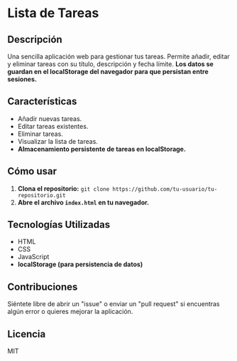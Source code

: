 # Lista de Tareas

## Descripción

Una sencilla aplicación web para gestionar tus tareas. Permite añadir, editar y eliminar tareas con su título, descripción y fecha límite. **Los datos se guardan en el localStorage del navegador para que persistan entre sesiones.**

## Características

* Añadir nuevas tareas.
* Editar tareas existentes.
* Eliminar tareas.
* Visualizar la lista de tareas.
* **Almacenamiento persistente de tareas en localStorage.**

## Cómo usar

1. **Clona el repositorio:** `git clone https://github.com/tu-usuario/tu-repositorio.git`
2. **Abre el archivo `index.html` en tu navegador.**

## Tecnologías Utilizadas

* HTML
* CSS
* JavaScript
* **localStorage (para persistencia de datos)**

## Contribuciones

Siéntete libre de abrir un "issue" o enviar un "pull request" si encuentras algún error o quieres mejorar la aplicación.

## Licencia

MIT

